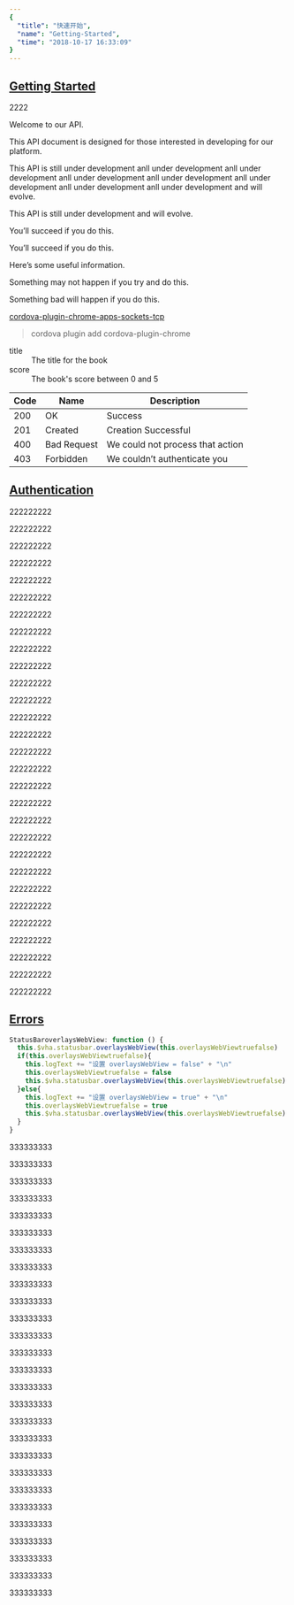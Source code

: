 ```yaml
---
{
  "title": "快速开始",
  "name": "Getting-Started",
  "time": "2018-10-17 16:33:09"
}
---
```

<!-- ------------------------------------------- -->
<section id="documentationgetting_started">

# [Getting Started](#documentationgetting_started)

<router-link to="/aaa">2222</router-link>

Welcome to our API.

This API document is designed for those interested in developing for our platform.

This API is still under development anll under development anll under development anll under development anll under development anll under development anll under development anll under development and will evolve.

This API is still under development and will evolve.
<p class="_cl-aaaaaa">You’ll succeed if you do this.</p>

<p class="ui-r-note _bdc-66cc00">You’ll succeed if you do this.</p>
<p class="ui-r-note _bdc-56adec">Here’s some useful information.</p>
<p class="ui-r-note _bdc-ffc107">Something may not happen if you try and do this.</p>
<p class="ui-r-note _bdc-ff2200">Something bad will happen if you do this.</p>

<p><a class="ui-r-npm" href="https://www.npmjs.com/package/cordova-plugin-chrome-apps-sockets-tcp" target="_blank">cordova-plugin-chrome-apps-sockets-tcp</a></p>

> cordova plugin add cordova-plugin-chrome

<dl>
  <dt>title</dt>
  <dd>The title for the book</dd>
  <dt>score</dt>
  <dd>The book's score between 0 and 5</dd>
</dl>

Code|Name|Description
-|-|-
200|OK|Success
201|Created|Creation Successful
400|Bad Request|We could not process that action
403|Forbidden|We couldn’t authenticate you

</section>
<!-- ------------------------------------------- -->
<section id="documentationauthentication">

# [Authentication](#documentationauthentication)

222222222

222222222

222222222

222222222

222222222

222222222

222222222

222222222

222222222

222222222

222222222

222222222

222222222

222222222

222222222

222222222

222222222

222222222

222222222

222222222

222222222

222222222

222222222

222222222

222222222

222222222

222222222

222222222

222222222

</section>
<!-- ------------------------------------------- -->
<section id="documentationerrors">

# [Errors](#documentationerrors)

```javascript
StatusBaroverlaysWebView: function () {
  this.$vha.statusbar.overlaysWebView(this.overlaysWebViewtruefalse)
  if(this.overlaysWebViewtruefalse){
    this.logText += "设置 overlaysWebView = false" + "\n"
    this.overlaysWebViewtruefalse = false
    this.$vha.statusbar.overlaysWebView(this.overlaysWebViewtruefalse)
  }else{
    this.logText += "设置 overlaysWebView = true" + "\n"
    this.overlaysWebViewtruefalse = true
    this.$vha.statusbar.overlaysWebView(this.overlaysWebViewtruefalse)
  }
}
```

333333333

333333333

333333333

333333333

333333333

333333333

333333333

333333333

333333333

333333333

333333333

333333333

333333333

333333333

333333333

333333333

333333333

333333333

333333333

333333333

333333333

333333333

333333333

333333333

333333333

333333333

333333333

</section>
<!-- ------------------------------------------- -->